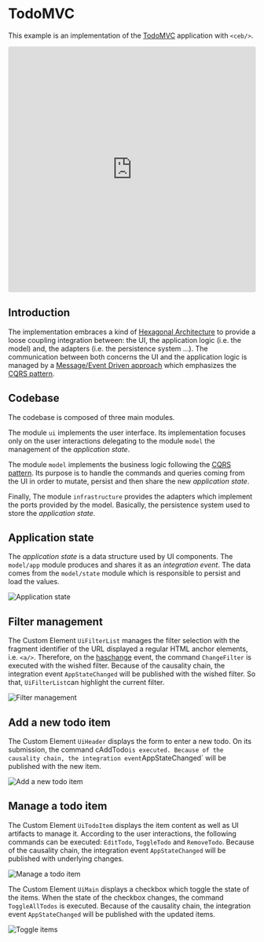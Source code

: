 # TodoMVC

This example is an implementation of the [TodoMVC](https://todomvc.com) application with `<ceb/>`.

<iframe src="https://codesandbox.io/embed/ceb-example-todomvc-d4z9q?fontsize=14&hidenavigation=1&theme=light&view=preview"
style="width:100%; height:500px; border:0; border-radius: 4px; overflow:hidden;"
title="&lt;ceb/&gt; ~ example - TodoMVC"
allow="accelerometer; ambient-light-sensor; camera; encrypted-media; geolocation; gyroscope; hid; microphone; midi; payment; usb; vr; xr-spatial-tracking"
sandbox="allow-forms allow-modals allow-popups allow-presentation allow-same-origin allow-scripts"></iframe>

## Introduction

The implementation embraces a kind of [Hexagonal Architecture] to provide a loose coupling integration between: the UI, the application logic (i.e. the model) and, the adapters (i.e. the persistence system ...).
The communication between both concerns the UI and the application logic is managed by a [Message/Event Driven approach] which emphasizes the [CQRS pattern].

[hexagonal architecture]: https://alistair.cockburn.us/hexagonal-architecture
[message/event driven approach]: https://www.reactivemanifesto.org/glossary#Message-Driven
[cqrs pattern]: https://www.martinfowler.com/bliki/CQRS.html

## Codebase

The codebase is composed of three main modules.

The module `ui` implements the user interface.
Its implementation focuses only on the user interactions delegating to the module `model` the management of the _application state_.

The module `model` implements the business logic following the [CQRS pattern].
Its purpose is to handle the commands and queries coming from the UI in order to mutate, persist and then share the new _application state_.

Finally, The module `infrastructure` provides the adapters which implement the ports provided by the model.
Basically, the persistence system used to store the _application state_.

## Application state

The _application state_ is a data structure used by UI components.
The `model/app` module produces and shares it as an _integration event_.
The data comes from the `model/state` module which is responsible to persist and load the values.

![Application state](TodoMVC-application_state_management.png)

## Filter management

The Custom Element `UiFilterList` manages the filter selection with the fragment identifier of the URL displayed a regular HTML anchor elements, i.e. `<a/>`.
Therefore, on the [haschange] event, the command `ChangeFilter` is executed with the wished filter.
Because of the causality chain, the integration event `AppStateChanged` will be published with the wished filter.
So that, `UiFilterList`can highlight the current filter.

[haschange]: https://developer.mozilla.org/en-US/docs/Web/API/Window/hashchange_event

![Filter management](TodoMVC-filter_management.png)

## Add a new todo item

The Custom Element `UiHeader` displays the form to enter a new todo.
On its submission, the command cAddTodo` is executed.
Because of the causality chain, the integration event `AppStateChanged` will be published with the new item.

![Add a new todo item](TodoMVC-add_todo_item.png)

## Manage a todo item

The Custom Element `UiTodoItem` displays the item content as well as UI artifacts to manage it.
According to the user interactions, the following commands can be executed: `EditTodo`, `ToggleTodo` and `RemoveTodo`.
Because of the causality chain, the integration event `AppStateChanged` will be published with underlying changes.

![Manage a todo item](TodoMVC-manage_todo_item.png)

The Custom Element `UiMain` displays a checkbox which toggle the state of the items.
When the state of the checkbox changes, the command `ToggleAllTodos` is executed.
Because of the causality chain, the integration event `AppStateChanged` will be published with the updated items.

![Toggle items](TodoMVC-toggle_items.png)
